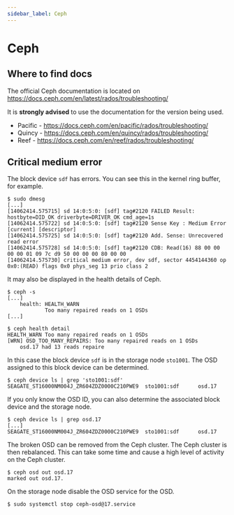 ```yaml
---
sidebar_label: Ceph
---
```


# Ceph

## Where to find docs

The official Ceph documentation is located on https://docs.ceph.com/en/latest/rados/troubleshooting/

It is **strongly advised** to use the documentation for the version being used.

* Pacific - https://docs.ceph.com/en/pacific/rados/troubleshooting/
* Quincy - https://docs.ceph.com/en/quincy/rados/troubleshooting/
* Reef - https://docs.ceph.com/en/reef/rados/troubleshooting/

## Critical medium error

The block device `sdf` has errors. You can see this in the kernel ring buffer, for example.

```
$ sudo dmesg
[...]
[14062414.575715] sd 14:0:5:0: [sdf] tag#2120 FAILED Result: hostbyte=DID_OK driverbyte=DRIVER_OK cmd_age=1s
[14062414.575722] sd 14:0:5:0: [sdf] tag#2120 Sense Key : Medium Error [current] [descriptor]
[14062414.575725] sd 14:0:5:0: [sdf] tag#2120 Add. Sense: Unrecovered read error
[14062414.575728] sd 14:0:5:0: [sdf] tag#2120 CDB: Read(16) 88 00 00 00 00 01 09 7c d9 50 00 00 00 80 00 00
[14062414.575730] critical medium error, dev sdf, sector 4454144360 op 0x0:(READ) flags 0x0 phys_seg 13 prio class 2
```

It may also be displayed in the health details of Ceph.

```
$ ceph -s
[...]
    health: HEALTH_WARN
            Too many repaired reads on 1 OSDs
[...]

$ ceph health detail
HEALTH_WARN Too many repaired reads on 1 OSDs
[WRN] OSD_TOO_MANY_REPAIRS: Too many repaired reads on 1 OSDs
    osd.17 had 13 reads repaire
```

In this case the block device `sdf` is in the storage node `sto1001`. The OSD assigned
to this block device can be determined.

```
$ ceph device ls | grep 'sto1001:sdf'
SEAGATE_ST16000NM004J_ZR604ZDZ0000C210PWE9  sto1001:sdf      osd.17
```

If you only know the OSD ID, you can also determine the associated block device and the storage node.

```
$ ceph device ls | grep osd.17
[...]
SEAGATE_ST16000NM004J_ZR604ZDZ0000C210PWE9  sto1001:sdf      osd.17
```

The broken OSD can be removed from the Ceph cluster. The Ceph cluster is then rebalanced.
This can take some time and cause a high level of activity on the Ceph cluster.

```
$ ceph osd out osd.17
marked out osd.17.
```

On the storage node disable the OSD service for the OSD.

```
$ sudo systemctl stop ceph-osd@17.service
```
